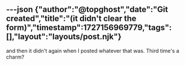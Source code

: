 ---json
{"author":"@topghost","date":"Git created","title":"(it didn&#x27;t clear the form)","timestamp":1727156969779,"tags":[],"layout":"layouts/post.njk"}
---
and then it didn&#x27;t again when I posted whatever that was. Third time&#x27;s a charm?
